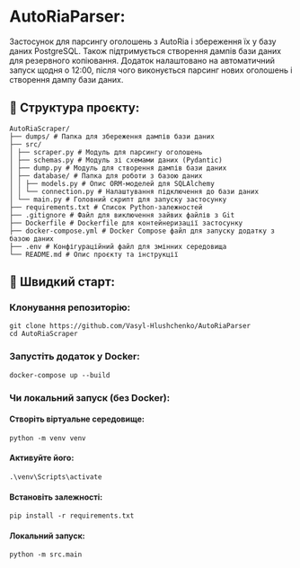 # AutoRiaParser:

Застосунок для парсингу оголошень з AutoRia і збереження їх у базу даних PostgreSQL. Також підтримується створення дампів бази даних для резервного копіювання.
Додаток налаштовано на автоматичний запуск щодня о 12:00, після чого виконується парсинг нових оголошень і створення дампу бази даних.

## 📂 Структура проєкту:

```
AutoRiaScraper/
├── dumps/ # Папка для збереження дампів бази даних
├── src/
│ ├── scraper.py # Модуль для парсингу оголошень
│ ├── schemas.py # Модуль зі схемами даних (Pydantic)
│ ├── dump.py # Модуль для створення дампів бази даних
│ ├── database/ # Папка для роботи з базою даних
│ │ ├── models.py # Опис ORM-моделей для SQLAlchemy
│ │ └── connection.py # Налаштування підключення до бази даних
│ └── main.py # Головний скрипт для запуску застосунку
├── requirements.txt # Список Python-залежностей
├── .gitignore # Файл для виключення зайвих файлів з Git
├── Dockerfile # Dockerfile для контейнеризації застосунку
├── docker-compose.yml # Docker Compose файл для запуску додатку з базою даних
├── .env # Конфігураційний файл для змінних середовища
└── README.md # Опис проєкту та інструкції
```


## 🚀 Швидкий старт:

### Клонування репозиторію:
```
git clone https://github.com/Vasyl-Hlushchenko/AutoRiaParser
cd AutoRiaScraper
```

### Запустіть додаток у Docker:
```
docker-compose up --build
```


### Чи локальний запуск (без Docker):
#### Створіть віртуальне середовище:
```
python -m venv venv
```
#### Активуйте його:
```
.\venv\Scripts\activate
```
#### Встановіть залежності:
```
pip install -r requirements.txt
```
#### Локальний запуск:
```
python -m src.main
```
